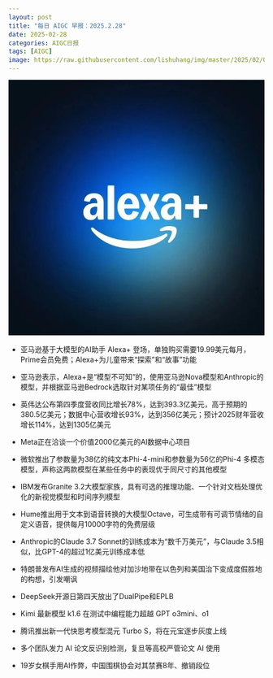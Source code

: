 ```yaml
---
layout: post
title: "每日 AIGC 早报：2025.2.28"
date: 2025-02-28
categories: AIGC日报
tags: [AIGC]
image: https://raw.githubusercontent.com/lishuhang/img/master/2025/02/0228-d.jpg
---
```


![封面图](https://raw.githubusercontent.com/lishuhang/img/master/2025/02/0228-d.jpg)

  - 亚马逊基于大模型的AI助手 Alexa+ 登场，单独购买需要19.99美元每月，Prime会员免费；Alexa+为儿童带来“探索”和“故事”功能

  - 亚马逊表示，Alexa+是“模型不可知”的，使用亚马逊Nova模型和Anthropic的模型，并根据亚马逊Bedrock选取针对某项任务的“最佳”模型

  - 英伟达公布第四季度营收同比增长78%，达到393.3亿美元，高于预期的380.5亿美元；数据中心营收增长93%，达到356亿美元；预计2025财年营收增长114%，达到1305亿美元

  - Meta正在洽谈一个价值2000亿美元的AI数据中心项目

  - 微软推出了参数量为38亿的纯文本Phi-4-mini和参数量为56亿的Phi-4 多模态模型，声称这两款模型在某些任务中的表现优于同尺寸的其他模型

  - IBM发布Granite 3.2大模型家族，具有可选的推理功能、一个针对文档处理优化的新视觉模型和时间序列模型

  - Hume推出用于文本到语音转换的大模型Octave，可生成带有可调节情绪的自定义语音，提供每月10000字符的免费层级

  - Anthropic的Claude 3.7 Sonnet的训练成本为“数千万美元”，与Claude 3.5相似，比GPT-4的超过1亿美元训练成本低

  - 特朗普发布AI生成的视频描绘他对加沙地带在以色列和美国治下变成度假胜地的构想，引发嘲讽

  - DeepSeek开源日第四天放出了DualPipe和EPLB

  - Kimi 最新模型 k1.6 在测试中编程能力超越 GPT o3mini、o1

  - 腾讯推出新一代快思考模型混元 Turbo S，将在元宝逐步灰度上线

  - 多个团队发力 AI 论文反识别检测，复旦等高校严管论文 AI 使用

  - 19岁女棋手用AI作弊，中国围棋协会对其禁赛8年、撤销段位